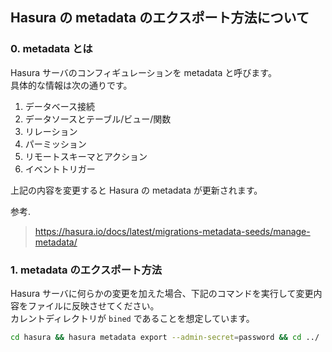 ## Hasura の metadata のエクスポート方法について

### 0. metadata とは

Hasura サーバのコンフィギュレーションを metadata と呼びます。  
具体的な情報は次の通りです。

1. データベース接続
2. データソースとテーブル/ビュー/関数
3. リレーション
4. パーミッション
5. リモートスキーマとアクション
6. イベントトリガー

上記の内容を変更すると Hasura の metadata が更新されます。

参考.

> https://hasura.io/docs/latest/migrations-metadata-seeds/manage-metadata/

### 1. metadata のエクスポート方法

Hasura サーバに何らかの変更を加えた場合、下記のコマンドを実行して変更内容をファイルに反映させてください。  
カレントディレクトリが `bined` であることを想定しています。

```bash
cd hasura && hasura metadata export --admin-secret=password && cd ../
```
